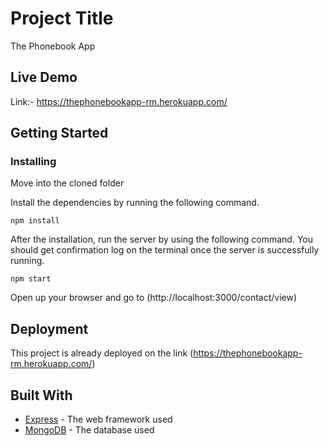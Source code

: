 # Project Title

The Phonebook App

## Live Demo

Link:- https://thephonebookapp-rm.herokuapp.com/

## Getting Started

### Installing

Move into the cloned folder

Install the dependencies by running the following command.

```
npm install
```

After the installation, run the server by using the following command. You should get confirmation log on the terminal once the server is successfully running.

```
npm start
```

Open up your browser and go to (http://localhost:3000/contact/view)

## Deployment

This project is already deployed on the link (https://thephonebookapp-rm.herokuapp.com/)

## Built With

- [Express](https://expressjs.com/) - The web framework used
- [MongoDB](https://www.mongodb.com/) - The database used
